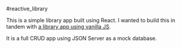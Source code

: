 #reactive_library

This is a simple library app built using React. I wanted to build this in tandem with [a library app using vanilla JS](https://github.com/aljones1816/vanillaLibrary).

It is a full CRUD app using JSON Server as a mock database. 
